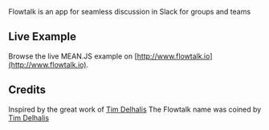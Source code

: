 Flowtalk is an app for seamless discussion in Slack for groups and teams

## Live Example
Browse the live MEAN.JS example on [http://www.flowtalk.io](http://www.flowtalk.io).

## Credits
Inspired by the great work of [Tim Delhalis](https://github.com/madhums/)
The Flowtalk name was coined by [Tim Delhalis](http://blog.mongodb.org/post/49262866911/the-mean-stack-mongodb-expressjs-angularjs-and)

